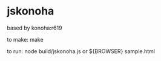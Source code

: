jskonoha
========

based by konoha:r619

to make:
    make

to run:
    node build/jskonoha.js
 or
    ${BROWSER} sample.html
